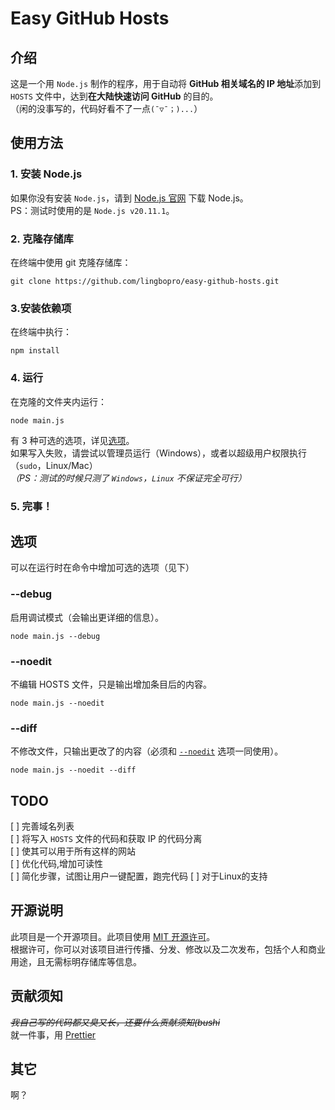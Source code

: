 # Easy GitHub Hosts

## 介绍

这是一个用 `Node.js` 制作的程序，用于自动将 **GitHub 相关域名的 IP 地址**添加到 `HOSTS` 文件中，达到**在大陆快速访问 GitHub** 的目的。  
（闲的没事写的，代码好看不了一点`(ˉ▽ˉ；)...`）

## 使用方法

### 1. 安装 Node.js

如果你没有安装 `Node.js`，请到 [Node.js 官网](//nodejs.org/en/download) 下载 Node.js。  
PS：测试时使用的是 `Node.js v20.11.1`。

### 2. 克隆存储库

在终端中使用 git 克隆存储库：

```shell
git clone https://github.com/lingbopro/easy-github-hosts.git
```

### 3.安装依赖项

在终端中执行：

```shell
npm install
```

### 4. 运行

在克隆的文件夹内运行：

```shell
node main.js
```

有 3 种可选的选项，详见[选项](#选项)。  
 如果写入失败，请尝试以管理员运行（Windows），或者以超级用户权限执行（`sudo`，Linux/Mac）  
 _（PS：测试的时候只测了 `Windows`，`Linux` 不保证完全可行）_

### 5. 完事！

## 选项

可以在运行时在命令中增加可选的选项（见下）

### --debug

启用调试模式（会输出更详细的信息）。

```shell
node main.js --debug
```

### --noedit

不编辑 HOSTS 文件，只是输出增加条目后的内容。

```shell
node main.js --noedit
```

### --diff

不修改文件，只输出更改了的内容（必须和 [`--noedit`](#noedit) 选项一同使用）。

```shell
node main.js --noedit --diff
```

## TODO

[ ] 完善域名列表  
[ ] 将写入 `HOSTS` 文件的代码和获取 IP 的代码分离  
[ ] 使其可以用于所有这样的网站  
[ ] 优化代码,增加可读性  
[ ] 简化步骤，试图让用户一键配置，跑完代码
[ ] 对于Linux的支持

## 开源说明

此项目是一个开源项目。此项目使用 [MIT 开源许可](LICENCE)。  
根据许可，你可以对该项目进行传播、分发、修改以及二次发布，包括个人和商业用途，且无需标明存储库等信息。

## 贡献须知

_~~我自己写的代码都又臭又长，还要什么贡献须知(bushi~~_  
就一件事，用 [Prettier](//prettier.cn)  

## 其它

啊？
